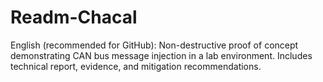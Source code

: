 # Readm-Chacal
English (recommended for GitHub):  Non-destructive proof of concept demonstrating CAN bus message injection in a lab environment. Includes technical report, evidence, and mitigation recommendations. 
